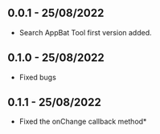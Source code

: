 ## 0.0.1 - 25/08/2022
* Search AppBat Tool first version added.

## 0.1.0 - 25/08/2022
* Fixed bugs

## 0.1.1 - 25/08/2022
* Fixed the onChange callback method*